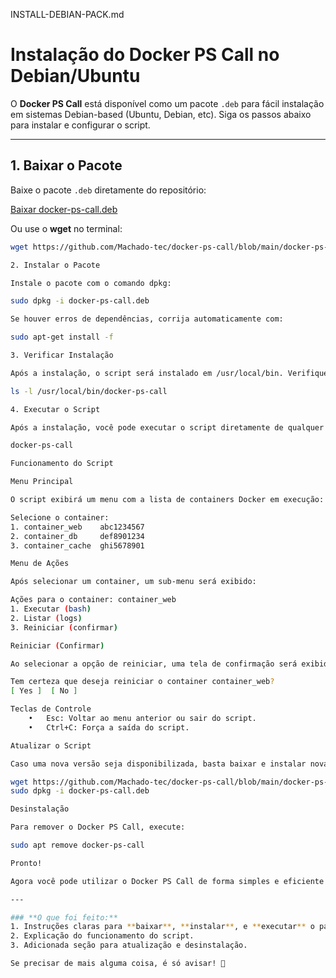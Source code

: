 INSTALL-DEBIAN-PACK.md

# Instalação do Docker PS Call no Debian/Ubuntu

O **Docker PS Call** está disponível como um pacote `.deb` para fácil instalação em sistemas Debian-based (Ubuntu, Debian, etc). Siga os passos abaixo para instalar e configurar o script.

---

## **1. Baixar o Pacote**

Baixe o pacote `.deb` diretamente do repositório:

[Baixar docker-ps-call.deb](https://github.com/Machado-tec/docker-ps-call/blob/main/docker-ps-call.deb)

Ou use o **wget** no terminal:

```bash
wget https://github.com/Machado-tec/docker-ps-call/blob/main/docker-ps-call.deb -O docker-ps-call.deb

2. Instalar o Pacote

Instale o pacote com o comando dpkg:

sudo dpkg -i docker-ps-call.deb

Se houver erros de dependências, corrija automaticamente com:

sudo apt-get install -f

3. Verificar Instalação

Após a instalação, o script será instalado em /usr/local/bin. Verifique com:

ls -l /usr/local/bin/docker-ps-call

4. Executar o Script

Após a instalação, você pode executar o script diretamente de qualquer lugar no terminal:

docker-ps-call

Funcionamento do Script

Menu Principal

O script exibirá um menu com a lista de containers Docker em execução:

Selecione o container:
1. container_web    abc1234567
2. container_db     def8901234
3. container_cache  ghi5678901

Menu de Ações

Após selecionar um container, um sub-menu será exibido:

Ações para o container: container_web
1. Executar (bash)
2. Listar (logs)
3. Reiniciar (confirmar)

Reiniciar (Confirmar)

Ao selecionar a opção de reiniciar, uma tela de confirmação será exibida:

Tem certeza que deseja reiniciar o container container_web?
[ Yes ]  [ No ]

Teclas de Controle
	•	Esc: Voltar ao menu anterior ou sair do script.
	•	Ctrl+C: Força a saída do script.

Atualizar o Script

Caso uma nova versão seja disponibilizada, basta baixar e instalar novamente o pacote .deb:

wget https://github.com/Machado-tec/docker-ps-call/blob/main/docker-ps-call.deb -O docker-ps-call.deb
sudo dpkg -i docker-ps-call.deb

Desinstalação

Para remover o Docker PS Call, execute:

sudo apt remove docker-ps-call

Pronto!

Agora você pode utilizar o Docker PS Call de forma simples e eficiente para gerenciar containers Docker no terminal. 🚀

---

### **O que foi feito:**
1. Instruções claras para **baixar**, **instalar**, e **executar** o pacote `.deb`.
2. Explicação do funcionamento do script.
3. Adicionada seção para atualização e desinstalação.

Se precisar de mais alguma coisa, é só avisar! 🚀